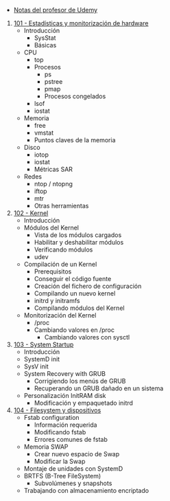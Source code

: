 - [Notas del profesor de Udemy](./Teacher_notes/Index_Teacher_Course_(Udemy).md)

1. [101 - Estadísticas y monitorización de hardware](101_Estadísticas_Hardware.md)
	- Introducción
		- SysStat
		- Básicas
	- CPU
		- top
		- Procesos
			- ps
			- pstree
			- pmap
			- Procesos congelados
		- lsof
		- iostat
	- Memoria
		- free
		- vmstat
		- Puntos claves de la memoria
	- Disco
		- iotop
		- iostat
		- Métricas SAR
	- Redes
		- ntop / ntopng
		- iftop
		- mtr
		- Otras herramientas
2. [102 - Kernel](102_Kernel.md)
	- Introducción
	- Módulos del Kernel
		- Vista de los módulos cargados
		- Habilitar y deshabilitar módulos
		- Verificando módulos
		- udev
	- Compilación de un Kernel
		- Prerequisitos
		- Conseguir el código fuente
		- Creación del fichero de configuración
		- Compilando un nuevo kernel
		- initrd y initramfs
		- Compilando módulos del Kernel
	- Monitorización del Kernel
		- /proc
		- Cambiando valores en /proc
			- Cambiando valores con sysctl
3. [103 - System Startup](103_System_startup.md)
	- Introducción
	- SystemD init
	- SysV init
	- System Recovery with GRUB
		- Corrigiendo los menús de GRUB
		- Recuperando un GRUB dañado en un sistema
	- Personalización InitRAM disk
		- Modificación y empaquetado initrd
4. [104 - Filesystem y dispositivos](104_Filesystem_and_Devices.md)
	- Fstab configuration
		- Información requerida
		- Modificando fstab
		- Errores comunes de fstab
	- Memoria SWAP
		- Crear nuevo espacio de Swap
		- Modificar la Swap
	- Montaje de unidades con SystemD
	- BRTFS (B-Tree FileSystem)
		- Subvolúmenes y snapshots
	- Trabajando con almacenamiento encriptado
